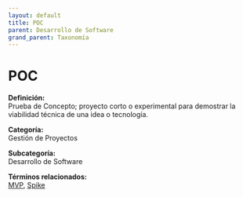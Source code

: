 ```yaml
---
layout: default
title: POC
parent: Desarrollo de Software
grand_parent: Taxonomía
---
```


# POC

**Definición:**  
Prueba de Concepto; proyecto corto o experimental para demostrar la viabilidad técnica de una idea o tecnología.

**Categoría:**  
Gestión de Proyectos

**Subcategoría:**  
Desarrollo de Software

**Términos relacionados:**  
[MVP](https://maleniski.github.io/diccionario-angl-tec-mx/docs/taxonomia/gestión-de-proyectos/desarrollo-de-software/mvp.html), [Spike](https://maleniski.github.io/diccionario-angl-tec-mx/docs/taxonomia/gestión-de-proyectos/desarrollo-de-software/spike.html)
